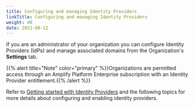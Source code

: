 ```yaml
---
title: Configuring and managing Identity Providers
linkTitle: Configuring and managing Identity Providers
weight: 40
date: 2021-08-12
---
```


If you are an administrator of your organization you can configure Identity Providers (IdPs) and manage associated domains from the Organization's **Settings** tab.

{{% alert title="Note" color="primary" %}}Organizations are permitted access through an Amplify Platform Enterprise subscription with an Identity Provider entitlement.{{% /alert %}}

Refer to [Getting started with Identity Providers](/docs/management_guide/configuring_and_managing_identity_providers/getting_started_with_identity_providers) and the following topics for more details about configuring and enabling identity providers.